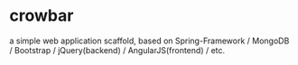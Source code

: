 # crowbar
a simple web application scaffold, based on Spring-Framework / MongoDB / Bootstrap / jQuery(backend) / AngularJS(frontend) / etc.